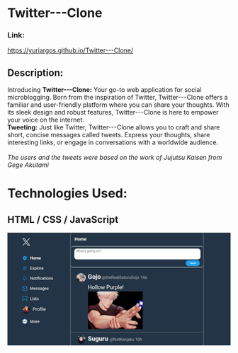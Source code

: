 # Twitter---Clone

### Link:
https://yuriargos.github.io/Twitter---Clone/

## Description:
Introducing **Twitter---Clone:** Your go-to web application for social microblogging. Born from the inspiration of Twitter, Twitter---Clone offers a familiar and user-friendly platform where you can share your thoughts. With its sleek design and robust features, Twitter---Clone is here to empower your voice on the internet.
<br>
**Tweeting:** Just like Twitter, Twitter---Clone allows you to craft and share short, concise messages called tweets. Express your thoughts, share interesting links, or engage in conversations with a worldwide audience.
<br> <br>
*The users and the tweets were based on the work of Jujutsu Kaisen from Gege Akutami*

# Technologies Used:
## HTML / CSS / JavaScript

![image](https://github.com/YuriArgos/Twitter---Clone/blob/main/assets/JUJUTSU.jpeg)
